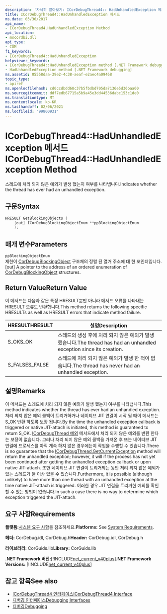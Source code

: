 ```yaml
---
description: '자세히 알아보기: ICorDebugThread4:: HadUnhandledException 메서드'
title: ICorDebugThread4::HadUnhandledException 메서드
ms.date: 03/30/2017
api_name:
- ICorDebugThread4.HadUnhandledException Method
api_location:
- mscordbi.dll
api_type:
- COM
f1_keywords:
- ICorDebugThread4::HadUnhandledException
helpviewer_keywords:
- ICorDebugThread4::HadUnhandledException method [.NET Framework debugging]
- HadUnhandledException method [.NET Framework debugging]
ms.assetid: 05558daa-39e2-4c38-aeaf-e2aec4a09468
topic_type:
- apiref
ms.openlocfilehash: cd0ccdbdd68c37b5fbdbd705da7136e5d36baa60
ms.sourcegitcommit: ddf7edb67715a5b9a45e3dd44536dabc153c1de0
ms.translationtype: MT
ms.contentlocale: ko-KR
ms.lasthandoff: 02/06/2021
ms.locfileid: "99800931"
---
```

# <a name="icordebugthread4hadunhandledexception-method"></a><span data-ttu-id="16e25-103">ICorDebugThread4::HadUnhandledException 메서드</span><span class="sxs-lookup"><span data-stu-id="16e25-103">ICorDebugThread4::HadUnhandledException Method</span></span>

<span data-ttu-id="16e25-104">스레드에 처리 되지 않은 예외가 발생 했는지 여부를 나타냅니다.</span><span class="sxs-lookup"><span data-stu-id="16e25-104">Indicates whether the thread has ever had an unhandled exception.</span></span>  
  
## <a name="syntax"></a><span data-ttu-id="16e25-105">구문</span><span class="sxs-lookup"><span data-stu-id="16e25-105">Syntax</span></span>  
  
```cpp  
HRESULT GetBlockingObjects (  
    [out] ICorDebugBlockingObjectEnum **ppBlockingObjectEnum  
    );  
```  
  
## <a name="parameters"></a><span data-ttu-id="16e25-106">매개 변수</span><span class="sxs-lookup"><span data-stu-id="16e25-106">Parameters</span></span>  

 `ppBlockingObjectEnum`  
 <span data-ttu-id="16e25-107">제한이 [CorDebugBlockingObject](cordebugblockingobject-structure.md) 구조체의 정렬 된 열거 주소에 대 한 포인터입니다.</span><span class="sxs-lookup"><span data-stu-id="16e25-107">[out] A pointer to the address of an ordered enumeration of [CorDebugBlockingObject](cordebugblockingobject-structure.md) structures.</span></span>  
  
## <a name="return-value"></a><span data-ttu-id="16e25-108">Return Value</span><span class="sxs-lookup"><span data-stu-id="16e25-108">Return Value</span></span>  

 <span data-ttu-id="16e25-109">이 메서드는 다음과 같은 특정 HRESULT뿐만 아니라 메서드 오류를 나타내는 HRESULT 오류도 반환합니다.</span><span class="sxs-lookup"><span data-stu-id="16e25-109">This method returns the following specific HRESULTs as well as HRESULT errors that indicate method failure.</span></span>  
  
|<span data-ttu-id="16e25-110">HRESULT</span><span class="sxs-lookup"><span data-stu-id="16e25-110">HRESULT</span></span>|<span data-ttu-id="16e25-111">설명</span><span class="sxs-lookup"><span data-stu-id="16e25-111">Description</span></span>|  
|-------------|-----------------|  
|<span data-ttu-id="16e25-112">S_OK</span><span class="sxs-lookup"><span data-stu-id="16e25-112">S_OK</span></span>|<span data-ttu-id="16e25-113">스레드의 생성 후에 처리 되지 않은 예외가 발생 했습니다.</span><span class="sxs-lookup"><span data-stu-id="16e25-113">The thread has had an unhandled exception since its creation.</span></span>|  
|<span data-ttu-id="16e25-114">S_FALSE</span><span class="sxs-lookup"><span data-stu-id="16e25-114">S_FALSE</span></span>|<span data-ttu-id="16e25-115">스레드에 처리 되지 않은 예외가 발생 한 적이 없습니다.</span><span class="sxs-lookup"><span data-stu-id="16e25-115">The thread has never had an unhandled exception.</span></span>|  
  
## <a name="remarks"></a><span data-ttu-id="16e25-116">설명</span><span class="sxs-lookup"><span data-stu-id="16e25-116">Remarks</span></span>  

 <span data-ttu-id="16e25-117">이 메서드는 스레드에 처리 되지 않은 예외가 발생 했는지 여부를 나타냅니다.</span><span class="sxs-lookup"><span data-stu-id="16e25-117">This method indicates whether the thread has ever had an unhandled exception.</span></span> <span data-ttu-id="16e25-118">처리 되지 않은 예외 콜백이 트리거하거나 네이티브 JIT 연결이 시작 될 때이 메서드는 S_OK 반환 하도록 보장 됩니다.</span><span class="sxs-lookup"><span data-stu-id="16e25-118">By the time the unhandled exception callback is triggered or native JIT-attach is initiated, this method is guaranteed to return S_OK.</span></span> <span data-ttu-id="16e25-119">[ICorDebugThread 예외](icordebugthread-getcurrentexception-method.md) 메서드에서 처리 되지 않은 예외를 반환 한다는 보장이 없습니다. 그러나 처리 되지 않은 예외 콜백을 가져온 후 또는 네이티브 JIT 연결에 프로세스를 아직 계속 하지 않은 경우에는이 작업을 수행할 수 있습니다.</span><span class="sxs-lookup"><span data-stu-id="16e25-119">There is no guarantee that the [ICorDebugThread.GetCurrentException](icordebugthread-getcurrentexception-method.md) method will return the unhandled exception; however, it will if the process has not yet been continued after getting the unhandled exception callback or upon native JIT-attach.</span></span> <span data-ttu-id="16e25-120">또한 네이티브 JIT 연결이 트리거되는 동안 처리 되지 않은 예외가 있는 스레드가 둘 이상 있을 수 있습니다.</span><span class="sxs-lookup"><span data-stu-id="16e25-120">Furthermore, it is possible (although unlikely) to have more than one thread with an unhandled exception at the time native JIT-attach is triggered.</span></span> <span data-ttu-id="16e25-121">이러한 경우 JIT 연결을 트리거한 예외를 확인할 수 있는 방법이 없습니다.</span><span class="sxs-lookup"><span data-stu-id="16e25-121">In such a case there is no way to determine which exception triggered the JIT-attach.</span></span>  
  
## <a name="requirements"></a><span data-ttu-id="16e25-122">요구 사항</span><span class="sxs-lookup"><span data-stu-id="16e25-122">Requirements</span></span>  

 <span data-ttu-id="16e25-123">**플랫폼:**[시스템 요구 사항](../../get-started/system-requirements.md)을 참조하세요.</span><span class="sxs-lookup"><span data-stu-id="16e25-123">**Platforms:** See [System Requirements](../../get-started/system-requirements.md).</span></span>  
  
 <span data-ttu-id="16e25-124">**헤더:** CorDebug.idl, CorDebug.h</span><span class="sxs-lookup"><span data-stu-id="16e25-124">**Header:** CorDebug.idl, CorDebug.h</span></span>  
  
 <span data-ttu-id="16e25-125">**라이브러리:** CorGuids.lib</span><span class="sxs-lookup"><span data-stu-id="16e25-125">**Library:** CorGuids.lib</span></span>  
  
 <span data-ttu-id="16e25-126">**.NET Framework 버전:**[!INCLUDE[net_current_v40plus](../../../../includes/net-current-v40plus-md.md)]</span><span class="sxs-lookup"><span data-stu-id="16e25-126">**.NET Framework Versions:** [!INCLUDE[net_current_v40plus](../../../../includes/net-current-v40plus-md.md)]</span></span>  
  
## <a name="see-also"></a><span data-ttu-id="16e25-127">참고 항목</span><span class="sxs-lookup"><span data-stu-id="16e25-127">See also</span></span>

- [<span data-ttu-id="16e25-128">ICorDebugThread4 인터페이스</span><span class="sxs-lookup"><span data-stu-id="16e25-128">ICorDebugThread4 Interface</span></span>](icordebugthread4-interface.md)
- [<span data-ttu-id="16e25-129">디버깅 인터페이스</span><span class="sxs-lookup"><span data-stu-id="16e25-129">Debugging Interfaces</span></span>](debugging-interfaces.md)
- [<span data-ttu-id="16e25-130">디버깅</span><span class="sxs-lookup"><span data-stu-id="16e25-130">Debugging</span></span>](index.md)
